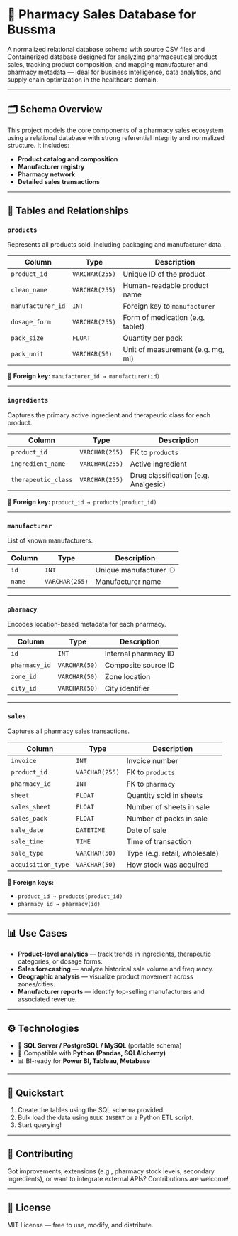 # 💊 Pharmacy Sales Database for Bussma

A normalized relational database schema with source CSV files and Containerized database designed for analyzing pharmaceutical product sales, tracking product composition, and mapping manufacturer and pharmacy metadata — ideal for business intelligence, data analytics, and supply chain optimization in the healthcare domain.

---

## 🗂️ Schema Overview

This project models the core components of a pharmacy sales ecosystem using a relational database with strong referential integrity and normalized structure. It includes:

- **Product catalog and composition**
- **Manufacturer registry**
- **Pharmacy network**
- **Detailed sales transactions**

---

## 🧱 Tables and Relationships

### `products`

Represents all products sold, including packaging and manufacturer data.

| Column           | Type         | Description                          |
|------------------|--------------|--------------------------------------|
| `product_id`     | `VARCHAR(255)` | Unique ID of the product             |
| `clean_name`     | `VARCHAR(255)` | Human-readable product name          |
| `manufacturer_id`| `INT`          | Foreign key to `manufacturer`        |
| `dosage_form`    | `VARCHAR(255)` | Form of medication (e.g. tablet)     |
| `pack_size`      | `FLOAT`        | Quantity per pack                    |
| `pack_unit`      | `VARCHAR(50)`  | Unit of measurement (e.g. mg, ml)    |

🔗 **Foreign key:** `manufacturer_id → manufacturer(id)`

---

### `ingredients`

Captures the primary active ingredient and therapeutic class for each product.

| Column             | Type           | Description                          |
|--------------------|----------------|--------------------------------------|
| `product_id`       | `VARCHAR(255)` | FK to `products`                     |
| `ingredient_name`  | `VARCHAR(255)` | Active ingredient                    |
| `therapeutic_class`| `VARCHAR(255)` | Drug classification (e.g. Analgesic) |

🔗 **Foreign key:** `product_id → products(product_id)`

---

### `manufacturer`

List of known manufacturers.

| Column   | Type           | Description              |
|----------|----------------|--------------------------|
| `id`     | `INT`          | Unique manufacturer ID   |
| `name`   | `VARCHAR(255)` | Manufacturer name        |

---

### `pharmacy`

Encodes location-based metadata for each pharmacy.

| Column       | Type           | Description             |
|--------------|----------------|-------------------------|
| `id`         | `INT`          | Internal pharmacy ID    |
| `pharmacy_id`| `VARCHAR(50)`  | Composite source ID     |
| `zone_id`    | `VARCHAR(50)`  | Zone location           |
| `city_id`    | `VARCHAR(50)`  | City identifier         |

---

### `sales`

Captures all pharmacy sales transactions.

| Column            | Type           | Description                         |
|-------------------|----------------|-------------------------------------|
| `invoice`         | `INT`          | Invoice number                      |
| `product_id`      | `VARCHAR(255)` | FK to `products`                    |
| `pharmacy_id`     | `INT`          | FK to `pharmacy`                    |
| `sheet`           | `FLOAT`        | Quantity sold in sheets             |
| `sales_sheet`     | `FLOAT`        | Number of sheets in sale            |
| `sales_pack`      | `FLOAT`        | Number of packs in sale             |
| `sale_date`       | `DATETIME`     | Date of sale                        |
| `sale_time`       | `TIME`         | Time of transaction                 |
| `sale_type`       | `VARCHAR(50)`  | Type (e.g. retail, wholesale)       |
| `acquisition_type`| `VARCHAR(50)`  | How stock was acquired              |

🔗 **Foreign keys:**

- `product_id → products(product_id)`
- `pharmacy_id → pharmacy(id)`

---

## 📊 Use Cases

- **Product-level analytics** — track trends in ingredients, therapeutic categories, or dosage forms.
- **Sales forecasting** — analyze historical sale volume and frequency.
- **Geographic analysis** — visualize product movement across zones/cities.
- **Manufacturer reports** — identify top-selling manufacturers and associated revenue.

---

## ⚙️ Technologies

- 🐘 **SQL Server / PostgreSQL / MySQL** (portable schema)
- 🐍 Compatible with **Python (Pandas, SQLAlchemy)**
- 📊 BI-ready for **Power BI, Tableau, Metabase**

---

## 🚀 Quickstart

1. Create the tables using the SQL schema provided.
2. Bulk load the data using `BULK INSERT` or a Python ETL script.
3. Start querying!

---

## 🤝 Contributing

Got improvements, extensions (e.g., pharmacy stock levels, secondary ingredients), or want to integrate external APIs? Contributions are welcome!

---

## 📝 License

MIT License — free to use, modify, and distribute.
